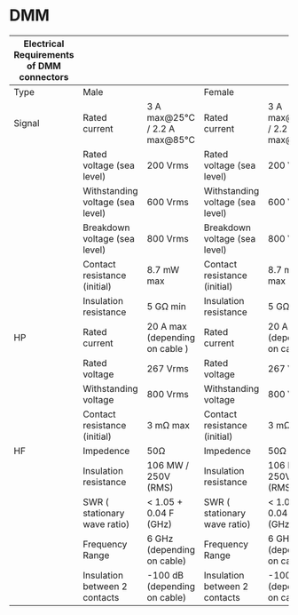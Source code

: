 # DMM

|Electrical Requirements of DMM connectors|                                |                              |                                |                              |
|-----------------------------------------|--------------------------------|------------------------------|--------------------------------|------------------------------|
|Type                                     |Male                            |                              |Female                          |                              |
|Signal                                   |Rated current                   |3 A max@25°C / 2.2 A max@85°C |Rated current                   |3 A max@25°C / 2.2 A max@85°C |
|                                         |Rated voltage (sea level)       |200 Vrms                      |Rated voltage (sea level)       |200 Vrms                      |
|                                         |Withstanding voltage (sea level)|600 Vrms                      |Withstanding voltage (sea level)|600 Vrms                      |
|                                         |Breakdown voltage (sea level)   |800 Vrms                      |Breakdown voltage (sea level)   |800 Vrms                      |
|                                         |Contact resistance (initial)    |8.7 mW max                    |Contact resistance (initial)    |8.7 mW max                    |
|                                         |Insulation resistance           |5 GΩ min                      |Insulation resistance           |5 GΩ min                      |
|HP                                       |Rated current                   |20 A max (depending on cable )|Rated current                   |20 A max (depending on cable )|
|                                         |Rated voltage                   |267 Vrms                      |Rated voltage                   |267 Vrms                      |
|                                         |Withstanding voltage            |800 Vrms                      |Withstanding voltage            |800 Vrms                      |
|                                         |Contact resistance (initial)    |3 mΩ max                      |Contact resistance (initial)    |3 mΩ max                      |
|HF                                       |Impedence                       |50Ω                           |Impedence                       |50Ω                           |
|                                         |Insulation resistance           |106 MW / 250V (RMS)           |Insulation resistance           |106 MW / 250V (RMS)           |
|                                         |SWR ( stationary wave ratio)    |< 1.05 + 0.04 F (GHz)         |SWR ( stationary wave ratio)    |< 1.05 + 0.04 F (GHz)         |
|                                         |Frequency Range                 |6 GHz (depending on cable)    |Frequency Range                 |6 GHz (depending on cable)    |
|                                         |Insulation between 2 contacts   |-100 dB (depending on cable)  |Insulation between 2 contacts   |-100 dB (depending on cable)  |
